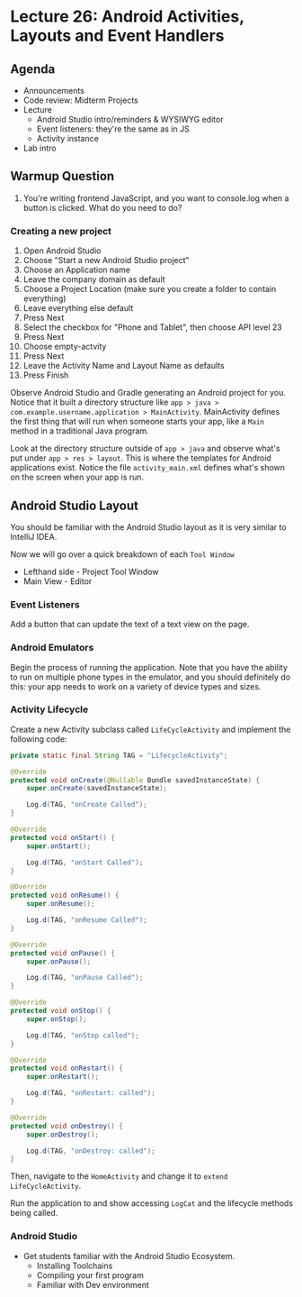# Lecture 26: Android Activities, Layouts and Event Handlers

## Agenda
- Announcements
- Code review: Midterm Projects
- Lecture
    - Android Studio intro/reminders & WYSIWYG editor
    - Event listeners: they're the same as in JS
    - Activity instance
- Lab intro

## Warmup Question
1. You're writing frontend JavaScript, and you want to console.log when a button is clicked. What do you need to do?

### Creating a new project
1. Open Android Studio
2. Choose "Start a new Android Studio project"
3. Choose an Application name
4. Leave the company domain as default
5. Choose a Project Location (make sure you create a folder to contain everything)
6. Leave everything else default
7. Press Next
8. Select the checkbox for "Phone and Tablet", then choose API level 23
9. Press Next
10. Choose empty-actvity
11. Press Next
12. Leave the Activity Name and Layout Name as defaults
13. Press Finish

Observe Android Studio and Gradle generating an Android project for you.
Notice that it built a directory structure like
`app > java > com.example.username.application > MainActivity`.
MainActivity defines the first thing that will run when someone starts your
app, like a `Main` method in a traditional Java program.

Look at the directory structure outside of `app > java` and observe what's
put under `app > res > layout`. This is where the templates for Android
applications exist. Notice the file `activity_main.xml` defines what's
shown on the screen when your app is run.

## Android Studio Layout
You should be familiar with the Android Studio layout as it is very similar
to IntelliJ IDEA.

Now we will go over a quick breakdown of each `Tool Window`
* Lefthand side - Project Tool Window
* Main View - Editor

### Event Listeners

Add a button that can update the text of a text view on the page.

### Android Emulators
Begin the process of running the application. Note that you have the ability to run on multiple phone types in the emulator, and you should definitely do this: your app needs to work on a variety of device types and sizes.

### Activity Lifecycle
Create a new Activity subclass called `LifeCycleActivity` and implement the following code:
```java
private static final String TAG = "LifecycleActivity";

@Override
protected void onCreate(@Nullable Bundle savedInstanceState) {
    super.onCreate(savedInstanceState);

    Log.d(TAG, "onCreate Called");
}

@Override
protected void onStart() {
    super.onStart();

    Log.d(TAG, "onStart Called");
}

@Override
protected void onResume() {
    super.onResume();

    Log.d(TAG, "onResume Called");
}

@Override
protected void onPause() {
    super.onPause();

    Log.d(TAG, "onPause Called");
}

@Override
protected void onStop() {
    super.onStop();

    Log.d(TAG, "onStop called");
}

@Override
protected void onRestart() {
    super.onRestart();

    Log.d(TAG, "onRestart: called");
}

@Override
protected void onDestroy() {
    super.onDestroy();

    Log.d(TAG, "onDestroy: called");
}
```

Then, navigate to the `HomeActivity` and change it to `extend LifeCycleActivity`.

Run the application to and show accessing `LogCat` and the lifecycle methods being called.


### Android Studio
* Get students familiar with the Android Studio Ecosystem.
  * Installing Toolchains
  * Compiling your first program
  * Familiar with Dev environment
